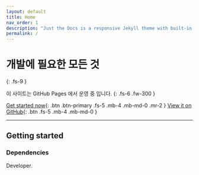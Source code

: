 ```yaml
---
layout: default
title: Home
nav_order: 1
description: "Just the Docs is a responsive Jekyll theme with built-in search that is easily customizable and hosted on GitHub Pages."
permalink: /
---
```


# 개발에 필요한 모든 것
{: .fs-9 }

이 사이트는 GitHub Pages 에서 운영 중 입니다.
{: .fs-6 .fw-300 }

[Get started now](#getting-started){: .btn .btn-primary .fs-5 .mb-4 .mb-md-0 .mr-2 } [View it on GitHub](https://github.com/darkwind/darkwind.github.io){: .btn .fs-5 .mb-4 .mb-md-0 }

---

## Getting started

### Dependencies

Developer.
